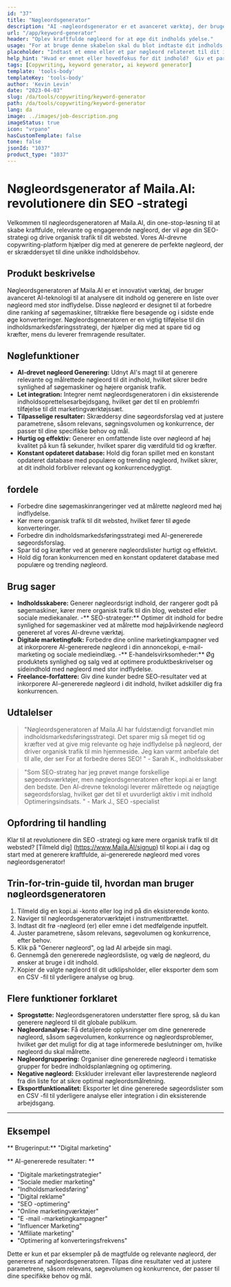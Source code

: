 ```yaml
---
id: "37"
title: "Nøgleordsgenerator"
description: "AI -nøgleordsgenerator er et avanceret værktøj, der bruger kunstig intelligens til at generere relevante og kraftfulde nøgleord til dit indhold.  Det hjælper dig med at opdage unikke og højtydende nøgleord for at optimere dine blogindlæg, artikler og andet online indhold for bedre synlighed og engagement."
url: "/app/keyword-generator"
header: "Oplev kraftfulde nøgleord for at øge dit indholds ydelse."
usage: "For at bruge denne skabelon skal du blot indtaste dit indholds emne eller et par relaterede nøgleord.  AI-nøgleordsgeneratoren genererer derefter en liste over relevante og højtydende nøgleord for at optimere dit indhold for bedre synlighed og engagement."
placeholder: "Indtast et emne eller et par nøgleord relateret til dit indhold, f.eks. Digital marketing, rejseblogging eller fitness -tip."
help_hint: "Hvad er emnet eller hovedfokus for dit indhold?  Giv et par relaterede nøgleord, og vi genererer en liste over kraftfulde nøgleord for at forbedre dit indholds ydelse."
tags: [Copywriting, keyword generator, ai keyword generator]
template: 'tools-body'
templateKey: 'tools-body'
author: 'Kevin Levin'
date: "2023-04-03"
slug: /da/tools/copywriting/keyword-generator
path: /da/tools/copywriting/keyword-generator
lang: da
image: ../images/job-description.png
imageStatus: true
icon: "vrpano"
hasCustomTemplate: false
tone: false
jsonId: "1037"
product_type: "1037"
---
```

# Nøgleordsgenerator af Maila.AI: revolutionere din SEO -strategi

Velkommen til nøgleordsgeneratoren af ​​Maila.AI, din one-stop-løsning til at skabe kraftfulde, relevante og engagerende nøgleord, der vil øge din SEO-strategi og drive organisk trafik til dit websted.  Vores AI-drevne copywriting-platform hjælper dig med at generere de perfekte nøgleord, der er skræddersyet til dine unikke indholdsbehov.

## Produkt beskrivelse

Nøgleordsgeneratoren af ​​Maila.AI er et innovativt værktøj, der bruger avanceret AI-teknologi til at analysere dit indhold og generere en liste over nøgleord med stor indflydelse.  Disse nøgleord er designet til at forbedre dine ranking af søgemaskiner, tiltrække flere besøgende og i sidste ende øge konverteringer.  Nøgleordsgeneratoren er en vigtig tilføjelse til din indholdsmarkedsføringsstrategi, der hjælper dig med at spare tid og kræfter, mens du leverer fremragende resultater.

## Nøglefunktioner

- **AI-drevet nøgleord Generering:** Udnyt AI's magt til at generere relevante og målrettede nøgleord til dit indhold, hvilket sikrer bedre synlighed af søgemaskiner og højere organisk trafik.
 - **Let integration:** Integrer nemt nøgleordsgeneratoren i din eksisterende indholdsoprettelsesarbejdsgang, hvilket gør det til en problemfri tilføjelse til dit marketingværktøjssæt.
 - **Tilpasselige resultater:** Skræddersy dine søgeordsforslag ved at justere parametrene, såsom relevans, søgningsvolumen og konkurrence, der passer til dine specifikke behov og mål.
 - **Hurtig og effektiv:** Generer en omfattende liste over nøgleord af høj kvalitet på kun få sekunder, hvilket sparer dig værdifuld tid og kræfter.
 - **Konstant opdateret database:** Hold dig foran spillet med en konstant opdateret database med populære og trending nøgleord, hvilket sikrer, at dit indhold forbliver relevant og konkurrencedygtigt.

## fordele

- Forbedre dine søgemaskinrangeringer ved at målrette nøgleord med høj indflydelse.
 - Kør mere organisk trafik til dit websted, hvilket fører til øgede konverteringer.
 - Forbedre din indholdsmarkedsføringsstrategi med AI-genererede søgeordsforslag.
 - Spar tid og kræfter ved at generere nøgleordslister hurtigt og effektivt.
 - Hold dig foran konkurrencen med en konstant opdateret database med populære og trending nøgleord.

## Brug sager

- **Indholdsskabere:** Generer nøgleordsrigt indhold, der rangerer godt på søgemaskiner, kører mere organisk trafik til din blog, websted eller sociale mediekanaler.
 -** SEO-strateger:** Optimer dit indhold for bedre synlighed for søgemaskiner ved at målrette mod højpåvirkende nøgleord genereret af vores AI-drevne værktøj.
 - **Digitale marketingfolk:** Forbedre dine online marketingkampagner ved at inkorporere AI-genererede nøgleord i din annoncekopi, e-mail-marketing og sociale medieindlæg.
 -** E-handelsvirksomheder:** Øg produktets synlighed og salg ved at optimere produktbeskrivelser og sideindhold med nøgleord med stor indflydelse.
 - **Freelance-forfattere:** Giv dine kunder bedre SEO-resultater ved at inkorporere AI-genererede nøgleord i dit indhold, hvilket adskiller dig fra konkurrencen.

## Udtalelser

> "Nøgleordsgeneratoren af ​​Maila.AI har fuldstændigt forvandlet min indholdsmarkedsføringsstrategi. Det sparer mig så meget tid og kræfter ved at give mig relevante og høje indflydelse på nøgleord, der driver organisk trafik til min hjemmeside. Jeg kan varmt anbefale det til alle, der ser  For at forbedre deres SEO! "  - Sarah K., indholdsskaber

> "Som SEO-strateg har jeg prøvet mange forskellige søgeordsværktøjer, men nøgleordsgeneratoren efter kopi.ai er langt den bedste. Den AI-drevne teknologi leverer målrettede og nøjagtige søgeordsforslag, hvilket gør det til et uvurderligt aktiv i mit indhold  Optimeringsindsats. "  - Mark J., SEO -specialist

## Opfordring til handling

Klar til at revolutionere din SEO -strategi og køre mere organisk trafik til dit websted?  [Tilmeld dig] (https://www.Maila.AI/signup) til kopi.ai i dag og start med at generere kraftfulde, ai-genererede nøgleord med vores nøgleordsgenerator!

## Trin-for-trin-guide til, hvordan man bruger nøgleordsgeneratoren

1. Tilmeld dig en kopi.ai -konto eller log ind på din eksisterende konto.
 2. Naviger til nøgleordsgeneratorværktøjet i instrumentbrættet.
 3. Indtast dit frø -nøgleord (er) eller emne i det medfølgende inputfelt.
 4. Juster parametrene, såsom relevans, søgevolumen og konkurrence, efter behov.
 5. Klik på "Generer nøgleord", og lad AI arbejde sin magi.
 6. Gennemgå den genererede nøgleordsliste, og vælg de nøgleord, du ønsker at bruge i dit indhold.
 7. Kopier de valgte nøgleord til dit udklipsholder, eller eksporter dem som en CSV -fil til yderligere analyse og brug.

## Flere funktioner forklaret

- **Sprogstøtte:** Nøgleordsgeneratoren understøtter flere sprog, så du kan generere nøgleord til dit globale publikum.
 - **Nøgleordanalyse:** Få detaljerede oplysninger om dine genererede nøgleord, såsom søgevolumen, konkurrence og nøgleordsproblemer, hvilket gør det muligt for dig at tage informerede beslutninger om, hvilke nøgleord du skal målrette.
 - **Nøgleordgruppering:** Organiser dine genererede nøgleord i tematiske grupper for bedre indholdsplanlægning og optimering.
 - **Negative nøgleord:** Ekskluder irrelevant eller lavpresterende nøgleord fra din liste for at sikre optimal nøgleordsmålretning.
 - **Eksportfunktionalitet:** Eksporter let dine genererede søgeordslister som en CSV -fil til yderligere analyse eller integration i din eksisterende arbejdsgang.

---

## Eksempel

** Brugerinput:** "Digital marketing"

** AI-genererede resultater: **

- "Digitale marketingstrategier"
 - "Sociale medier marketing"
 - "Indholdsmarkedsføring"
 - "Digital reklame"
 - "SEO -optimering"
 - "Online marketingværktøjer"
 - "E -mail -marketingkampagner"
 - "Influencer Marketing"
 - "Affiliate marketing"
 - "Optimering af konverteringsfrekvens"

Dette er kun et par eksempler på de magtfulde og relevante nøgleord, der genereres af nøgleordsgeneratoren.  Tilpas dine resultater ved at justere parametrene, såsom relevans, søgevolumen og konkurrence, der passer til dine specifikke behov og mål.
